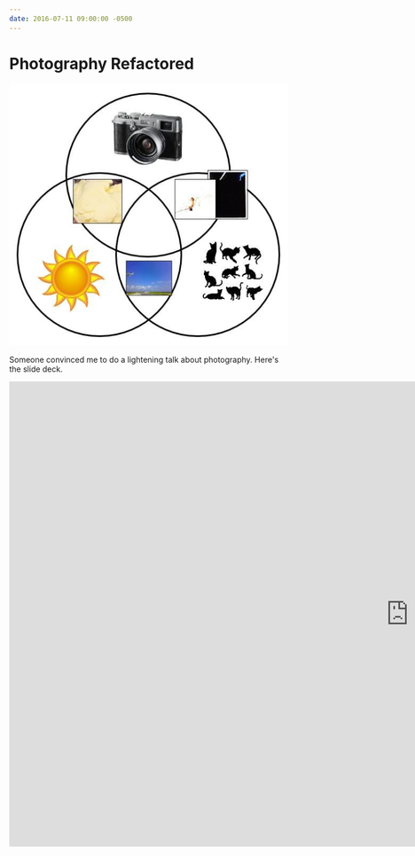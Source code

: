 ```yaml
---
date: 2016-07-11 09:00:00 -0500
---
```

# Photography Refactored
<img src="/images/photography-lightening-talk.png " alt='Photography Lightening Talk' />

Someone convinced me to do a lightening talk about photography. Here's the slide deck.

<!-- more -->
<div class="responsive-wrapper">
<iframe src="https://docs.google.com/presentation/d/1Fc0FhDv9Qhtx1704oKA3qWb3-OFsobk-ppGHU2LKolg/embed?start=false&loop=false&delayms=3000" frameborder="0" width="1440" height="839" allowfullscreen="true" mozallowfullscreen="true" webkitallowfullscreen="true"></iframe>
</div>
